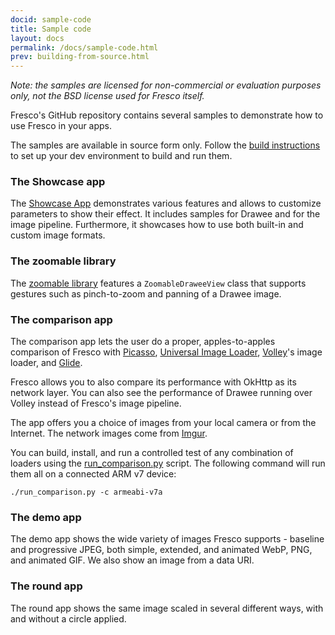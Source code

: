 ```yaml
---
docid: sample-code
title: Sample code
layout: docs
permalink: /docs/sample-code.html
prev: building-from-source.html
---
```


*Note: the samples are licensed for non-commercial or evaluation purposes only, not the BSD license used for Fresco itself.*

Fresco's GitHub repository contains several samples to demonstrate how to use Fresco in your apps.

The samples are available in source form only. Follow the [build instructions](building-from-source.html) to set up your dev environment to build and run them.

### The Showcase app

The [Showcase App](https://github.com/facebook/fresco/blob/master/samples/showcase) demonstrates various features and allows to customize parameters to show their effect.
It includes samples for Drawee and for the image pipeline. Furthermore, it showcases how to use both built-in and custom image formats.

### The zoomable library

The [zoomable library](https://github.com/facebook/fresco/blob/master/samples/zoomable) features a `ZoomableDraweeView` class that supports gestures such as pinch-to-zoom and panning of a Drawee image.

### The comparison app

The comparison app lets the user do a proper, apples-to-apples comparison of Fresco with [Picasso](http://square.github.io/picasso), [Universal Image Loader](https://github.com/nostra13/Android-Universal-Image-Loader), [Volley](https://developer.android.com/training/volley/index.html)'s image loader, and [Glide](https://github.com/bumptech/glide).

Fresco allows you to also compare its performance with OkHttp as its network layer. You can also see the performance of Drawee running over Volley instead of Fresco's image pipeline.

The app offers you a choice of images from your local camera or from the Internet. The network images come from [Imgur](http://imgur.com).

You can build, install, and run a controlled test of any combination of loaders using the [run_comparison.py](https://github.com/facebook/fresco/blob/master/run_comparison.py) script. The following command will run them all on a connected ARM v7 device:

```./run_comparison.py -c armeabi-v7a```

### The demo app

The demo app shows the wide variety of images Fresco supports - baseline and progressive JPEG, both simple, extended, and animated WebP, PNG, and animated GIF. We also show an image from a data URI.

### The round app

The round app shows the same image scaled in several different ways, with and without a circle applied.
